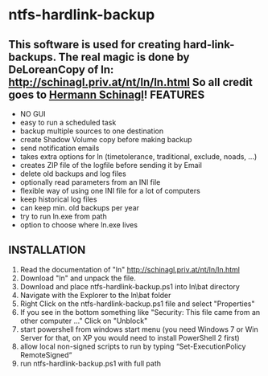 ntfs-hardlink-backup
====================

This software is used for creating hard-link-backups.
The real magic is done by DeLoreanCopy of ln: http://schinagl.priv.at/nt/ln/ln.html	
So all credit goes to [Hermann Schinagl](http://schinagl.priv.at)!
FEATURES
--------
* NO GUI
* easy to run a scheduled task
* backup multiple sources to one destination
* create Shadow Volume copy before making backup
* send notification emails
* takes extra options for ln (timetolerance, traditional, exclude, noads, ...)
* creates ZIP file of the logfile before sending it by Email
* delete old backups and log files
* optionally read parameters from an INI file
* flexible way of using one INI file for a lot of computers
* keep historical log files
* can keep min. old backups per year 
* try to run ln.exe from path
* option to choose where ln.exe lives


INSTALLATION
-------------
1. Read the documentation of "ln" http://schinagl.priv.at/nt/ln/ln.html
2. Download "ln" and unpack the file.
3. Download and place ntfs-hardlink-backup.ps1 into ln\bat directory
4. Navigate with the Explorer to the ln\bat folder
5. Right Click on the ntfs-hardlink-backup.ps1 file and select "Properties"
6. If you see in the bottom something like "Security: This file came from an other computer ..." Click on "Unblock"
7. start powershell from windows start menu (you need Windows 7 or Win Server for that, on XP you would need to install PowerShell 2 first)
8. allow local non-signed scripts to run by typing “Set-ExecutionPolicy RemoteSigned“
9. run ntfs-hardlink-backup.ps1 with full path

